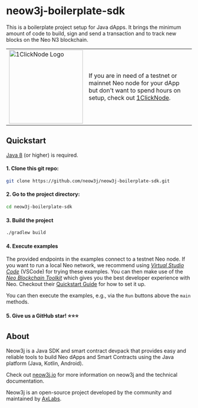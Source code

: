# neow3j-boilerplate-sdk

This is a boilerplate project setup for Java dApps. It brings the minimum amount of code
to build, sign and send a transaction and to track new blocks on the Neo N3 blockchain.

<table>
  <tr>
    <td>
      <a href="https://marketplace.digitalocean.com/apps/1clicknode-for-neo">
      <picture>
        <source media="(prefers-color-scheme: dark)" srcset="https://cdn.axlabs.net/1clicknode-logos/1clicknode-logo-for-dark.png"
          width="200">
        <source media="(prefers-color-scheme: light)" srcset="https://cdn.axlabs.net/1clicknode-logos/1clicknode-logo-for-light.png"
          width="200">
        <img alt="1ClickNode Logo" src="">
      </picture> 
    </a>
    </td>
    <td>
      If you are in need of a testnet or mainnet Neo node for your dApp but don't want to spend hours on setup, check 
      out <a href="https://marketplace.digitalocean.com/apps/1clicknode-for-neo">1ClickNode</a>.
    </td>
  </tr>
</table>

## Quickstart

[Java 8](https://adoptium.net/) (or higher) is required.  

#### 1. **Clone this git repo:**

```bash
git clone https://github.com/neow3j/neow3j-boilerplate-sdk.git
```

#### 2. **Go to the project directory:**

```bash
cd neow3j-boilerplate-sdk
```

#### 3. **Build the project**

```bash
./gradlew build
```

#### 4. **Execute examples**

The provided endpoints in the examples connect to a testnet Neo node. If you want to run a local Neo
network, we recommend using  [*Virtual Studio Code*](https://code.visualstudio.com/) (VSCode) for trying
these examples. You can then make use of the [*Neo Blockchain
Toolkit*](https://marketplace.visualstudio.com/items?itemName=ngd-seattle.neo-blockchain-toolkit)
which gives you the best developer experience with Neo. Checkout their [Quickstart
Guide](https://ngdenterprise.com/neo-tutorials/quickstart1.html) for how
to set it up. 

You can then execute the examples, e.g., via the `Run` buttons above the `main` methods.

#### 5. **Give us a GitHub star! :star::star::star:**

## About

Neow3j is a Java SDK and smart contract devpack that provides easy and reliable tools to build Neo
dApps and Smart Contracts using the Java platform (Java, Kotlin, Android).

Check out [neow3j.io](https://neow3j.io) for more information on neow3j and the technical
documentation.

Neow3j is an open-source project developed by the community and maintained by
[AxLabs](https://axlabs.com).
